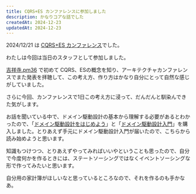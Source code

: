```yaml
---
title: CQRS+ES カンファレンスに参加しました
description: かなりコアな話でした
createdAt: 2024-12-23
updatedAt: 2024-12-23
---
```


2024/12/21 は [CQRS+ES カンファレンス](https://cqrs-es-con.connpass.com/event/333271/)でした。

わたしは今回は当日のスタッフとして参加しました。

[吉祥寺.pm36](https://kichijojipm.connpass.com/event/328378/) で初めて CQRS、ESの概念を知り、アーキテクチャカンファレンスでまた発表を拝聴して、この考え方、作り方はかなり自分にとって自然な感じがしていました。

さらに今回、カンファレンスで1日この考え方に浸って、だんだんと馴染んできた気がします。

お話を聞いている中で、ドメイン駆動設計の基本から理解する必要があるとわかったので、「[ドメイン駆動設計をはじめよう](https://www.oreilly.co.jp/books/9784814400737/)」と「[ドメイン駆動設計入門](https://www.shoeisha.co.jp/book/detail/9784798150727)」を購入しました。とりあえず手元にドメイン駆動設計入門が届いたので、こちらから読み始めようと思います。

知識もつけつつ、とりあえずやってみればいいやということも思ったので、自分で今度何かを作るときには、ステートソーシングではなくイベントソーシングな形で作ってみたいと思います。

自分用の家計簿がほしいなと思っているところなので、それを作るのも手かなあ。
